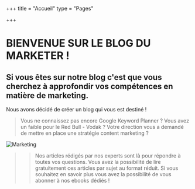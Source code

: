 +++
title = "Accueil"
type = "Pages"

+++
# BIENVENUE SUR LE BLOG DU MARKETER !

## Si vous êtes sur notre blog c'est que vous cherchez à approfondir vos compétences en matière de marketing.

Nous avons décidé de créer un blog qui vous est destiné !

>Vous ne connaissez pas encore Google Keyword Planner ? Vous avez un faible pour le Red Bull - Vodak ? Votre direction vous a demandé de mettre en place une stratégie content marketing ?

![Marketing](https://declic-marketing.ch/wp-content/uploads/2017/10/Website_ArticleMKT2.jpg)

>>Nos articles rédigés par nos experts sont là pour répondre à toutes vos questions. Vous avez la possibilité de lire gratuitement ces articles par sujet au format réduit. Si vous souhaitez en savoir plus vous avez la possibilité de vous abonner à nos ebooks dédiés !